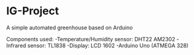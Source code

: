 # IG-Project
A simple automated greenhouse based on Arduino

Components used:
-Temperature/Humidity sensor: DHT22 AM2302
-Infrared sensor: TL1838
-Display: LCD 1602
-Arduino Uno (ATMEGA 328)

